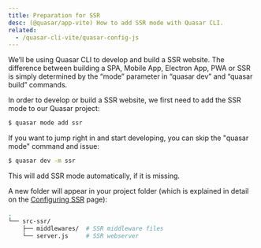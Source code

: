 ```yaml
---
title: Preparation for SSR
desc: (@quasar/app-vite) How to add SSR mode with Quasar CLI.
related:
  - /quasar-cli-vite/quasar-config-js
---
```


We’ll be using Quasar CLI to develop and build a SSR website. The difference between building a SPA, Mobile App, Electron App, PWA or SSR is simply determined by the “mode” parameter in “quasar dev” and “quasar build” commands.

In order to develop or build a SSR website, we first need to add the SSR mode to our Quasar project:

```bash
$ quasar mode add ssr
```

If you want to jump right in and start developing, you can skip the "quasar mode" command and issue:

```bash
$ quasar dev -m ssr
```

This will add SSR mode automatically, if it is missing.

A new folder will appear in your project folder (which is explained in detail on the [Configuring SSR](/quasar-cli-vite/developing-ssr/configuring-ssr) page):

```bash
.
└── src-ssr/
    ├── middlewares/  # SSR middleware files
    └── server.js     # SSR webserver
```
